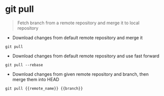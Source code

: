 # git pull

> Fetch branch from a remote repository and merge it to local repository

- Download changes from default remote repository and merge it

`git pull`

- Download changes from default remote repository and use fast forward 

`git pull --rebase`

- Download changes from given remote repository and branch, then merge them into HEAD

`git pull {{remote_name}} {{branch}}`
